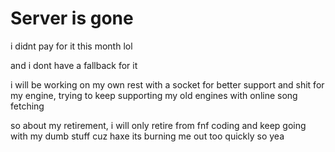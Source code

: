 # Server is gone
i didnt pay for it this month lol

and i dont have a fallback for it

i will be working on my own rest with a socket for better support and shit for my engine, trying to keep supporting my old engines with online song fetching

so about my retirement, i will only retire from fnf coding and keep going with my dumb stuff cuz haxe its burning me out too quickly so yea
